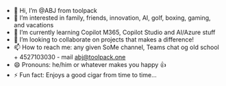 - 👋 Hi, I’m @ABJ from toolpack
- 👀 I’m interested in family, friends, innovation, AI, golf, boxing, gaming, and vacations
- 🌱 I’m currently learning Copilot M365, Copilot Studio and AI/Azure stuff
- 💞️ I’m looking to collaborate on projects that makes a difference!
- 📫 How to reach me: any given SoMe channel, Teams chat og old school + 4527103030 - mail abj@toolpack.one
- 😄 Pronouns: he/him or whatever makes you happy 👍
- ⚡ Fun fact: Enjoys a good cigar from time to time...

<!---
ABJtoolpack/ABJtoolpack is a ✨ special ✨ repository because its `README.md` (this file) appears on your GitHub profile.
You can click the Preview link to take a look at your changes.
--->
